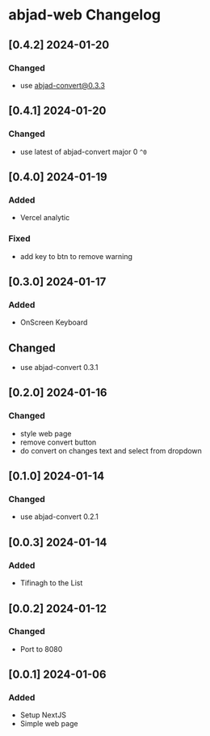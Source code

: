 # abjad-web Changelog

<!-- https://keepachangelog.com/en/1.0.0/ -->

## [0.4.2] 2024-01-20
### Changed
- use abjad-convert@0.3.3

## [0.4.1] 2024-01-20
### Changed
- use latest of abjad-convert major 0 `^0`

## [0.4.0] 2024-01-19
### Added
- Vercel analytic
### Fixed
- add key to btn to remove warning

## [0.3.0] 2024-01-17
### Added
- OnScreen Keyboard
## Changed
- use abjad-convert 0.3.1

## [0.2.0] 2024-01-16
### Changed
- style web page
- remove convert button
- do convert on changes text and select from dropdown

## [0.1.0] 2024-01-14
### Changed
- use abjad-convert 0.2.1

## [0.0.3] 2024-01-14
### Added
- Tifinagh to the List

## [0.0.2] 2024-01-12
### Changed
- Port to 8080

## [0.0.1] 2024-01-06
### Added
- Setup NextJS
- Simple web page
